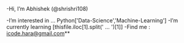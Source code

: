 -Hi, I’m Abhishek (@shrishri108)

-I’m interested in ... Python['Data-Science','Machine-Learning']
-I’m currently learning [thisfile.iloc[1].split(' ... ')[1]]
-Find me : icode.hara@gmail.com**

<!---
shrishri108/shrishri108 is a ✨ special ✨ repository because its `README.md` (this file) appears on your GitHub profile.
You can click the Preview link to take a look at your changes.
--->
